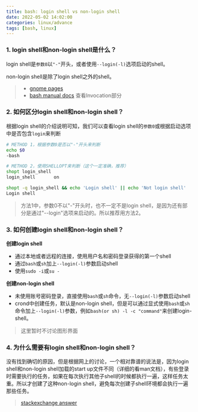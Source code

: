 ```yaml
---
title: bash: login shell vs non-login shell
date: 2022-05-02 14:02:00
categories: linux/advance
tags: [bash, linux]
---
```


### 1. login shell和non-login shell是什么？
login shell是`参数0`以`"-"`开头，或者使用`--login(-l)`选项启动的shell。

non-login shell是除了login shell之外的shell。

> - [gnome pages](https://help.gnome.org/users/gnome-terminal/stable/pref-login-shell.html.en)
> - [bash manual docs](https://linux.die.net/man/1/bash) 查看Invocation部分

### 2. 如何区分login shell和non-login shell？
根据login shell的介绍说明可知，我们可以查看login shell的`参数0`或根据启动选项中是否包含`login`来判断

``` bash
# METHOD 1，根据参数0是否以"-"开头来判断
echo $0
-bash

# METHOD 2，使用SHELLOPT来判断（这个一定准确，推荐）
shopt login_shell
login_shell       on

shopt -q login_shell && echo 'Login shell' || echo 'Not login shell'
Login shell
```
> 方法1中，参数0不以"-"开头时，也不一定不是login shell，是因为还有部分是通过"--login"选项来启动的。所以推荐用方法2。

### 3. 如何创建login shell和non-login shell？
**创建login shell**
- 通过本地或者远程的连接，使用用户名和密码登录获得的第一个shell
- 通过`bash`或`sh`加上`--login(-l)`参数启动shell
- 使用`sudo -i`或`su -`

**创建non-login shell**
- 未使用账号密码登录，直接使用`bash`或`sh`命令，无`--login(-l)`参数启动shell
- crond中创建任务，默认是non-login shell，但是可以通过显式使用`bash`或`sh`命令加上`--login(-l)`参数，例如`bash(or sh) -l -c "command"`来创建login-shell。

> 这里暂时不讨论图形界面

### 4. 为什么需要有login shell和non-login shell？
没有找到确切的原因，但是根据网上的讨论，一个相对靠谱的说法是，因为login shell和non-login shell加载的start up文件不同（详细的看man文档），有些登录时需要执行的任务，如果在每次执行其他子shell的时候都执行一遍，这样任务太重。所以才创建了这种non-login shell，避免每次创建子shell环境都会执行一遍那些任务。

> [stackexchange answer](https://unix.stackexchange.com/questions/324359/why-a-login-shell-over-a-non-login-shell)